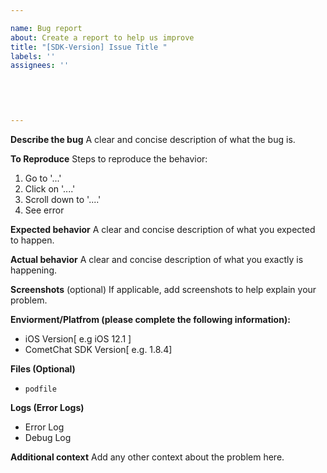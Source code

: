 ```yaml
---

name: Bug report
about: Create a report to help us improve
title: "[SDK-Version] Issue Title "
labels: ''
assignees: ''


 
 
 
---
```

  
**Describe the bug**
A clear and concise description of what the bug is.

**To Reproduce**
Steps to reproduce the behavior:
1. Go to '...'
2. Click on '....'
3. Scroll down to '....'
4. See error

**Expected behavior**
A clear and concise description of what you expected to happen.

**Actual behavior**
A clear and concise description of what you exactly is happening.

**Screenshots** (optional)
If applicable, add screenshots to help explain your problem.

**Enviorment/Platfrom (please complete the following information):**
 - iOS Version[ e.g iOS 12.1 ]
 - CometChat SDK Version[ e.g. 1.8.4]

**Files (Optional)**
 - `podfile` 

**Logs (Error Logs)**
- Error Log
- Debug Log

**Additional context**
Add any other context about the problem here.
